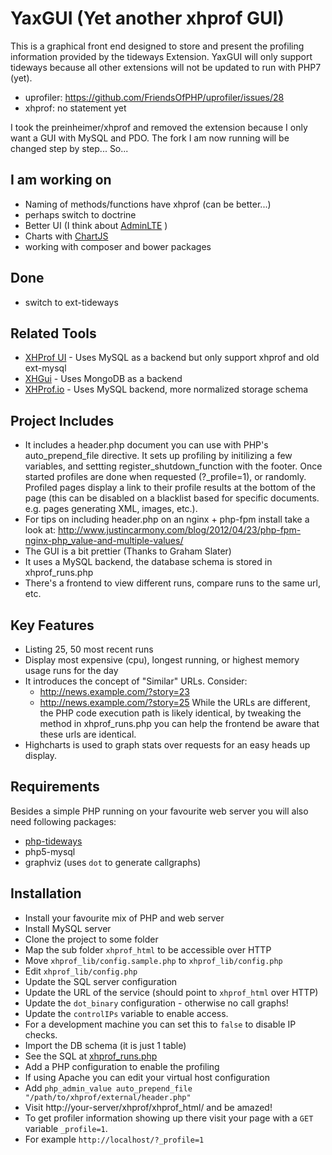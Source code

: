 YaxGUI (Yet another xhprof GUI)
=========

This is a graphical front end designed to store and present the profiling information provided by the tideways Extension.
YaxGUI will only support tideways because all other extensions will not be updated to run with PHP7 (yet).

* uprofiler: https://github.com/FriendsOfPHP/uprofiler/issues/28
* xhprof: no statement yet

I took the preinheimer/xhprof and removed the extension because I only want a GUI with MySQL and PDO.
The fork I am now running will be changed step by step... So...

I am working on
-----------------

* Naming of methods/functions have xhprof (can be better...)
* perhaps switch to doctrine
* Better UI (I think about [AdminLTE](https://github.com/almasaeed2010/AdminLTE) )
* Charts with [ChartJS](https://github.com/chartjs/Chart.js)
* working with composer and bower packages

Done
----

* switch to ext-tideways

Related Tools
-------------

* [XHProf UI](https://github.com/preinheimer/xhprof) - Uses MySQL as a backend but only support xhprof and old ext-mysql
* [XHGui](https://github.com/perftools/xhgui) - Uses MongoDB as a backend
* [XHProf.io](http://xhprof.io/) - Uses MySQL backend, more normalized storage schema

Project Includes
----------------

* It includes a header.php document you can use with PHP's 
  auto\_prepend\_file directive. It sets up profiling by initilizing a few variables, and settting register_shutdown_function with the footer. Once started profiles are done 
  when requested (?\_profile=1), or randomly. Profiled pages display a link to 
  their profile results at the bottom of the page (this can be disabled on a 
  blacklist based for specific documents. e.g. pages generating XML, images, 
  etc.).
* For tips on including header.php on an nginx + php-fpm install take a look at: http://www.justincarmony.com/blog/2012/04/23/php-fpm-nginx-php_value-and-multiple-values/
* The GUI is a bit prettier (Thanks to Graham Slater)
* It uses a MySQL backend, the database schema is stored in xhprof\_runs.php 
* There's a frontend to view different runs, compare runs to the same url, etc.

Key Features
-------------

* Listing 25, 50 most recent runs
* Display most expensive (cpu), longest running, or highest memory usage runs 
  for the day
* It introduces the concept of "Similar" URLs. Consider:
  * http://news.example.com/?story=23
  * http://news.example.com/?story=25
  While the URLs are different, the PHP code execution path is likely identical,
  by tweaking the method in xhprof\_runs.php you can help the frontend be aware
  that these urls are identical.
* Highcharts is used to graph stats over requests for an 
  easy heads up display.

Requirements
------------

Besides a simple PHP running on your favourite web server you will also need following packages:

* [php-tideways](https://github.com/tideways/php-profiler-extension)
* php5-mysql
* graphviz (uses `dot` to generate callgraphs)

Installation
-------------

* Install your favourite mix of PHP and web server
* Install MySQL server
* Clone the project to some folder
* Map the sub folder `xhprof_html` to be accessible over HTTP
* Move `xhprof_lib/config.sample.php` to `xhprof_lib/config.php`
* Edit `xhprof_lib/config.php`
 * Update the SQL server configuration
 * Update the URL of the service (should point to `xhprof_html` over HTTP)
 * Update the `dot_binary` configuration - otherwise no call graphs!
 * Update the `controlIPs` variable to enable access.
  * For a development machine you can set this to `false` to disable IP checks.
* Import the DB schema (it is just 1 table)
 * See the SQL at [xhprof_runs.php](https://github.com/toomasr/xhprof/blob/master/xhprof_lib/utils/xhprof_runs.php#L109)
* Add a PHP configuration to enable the profiling
 * If using Apache you can edit your virtual host configuration
 * Add `php_admin_value auto_prepend_file "/path/to/xhprof/external/header.php"`
* Visit http://your-server/xhprof/xhprof_html/ and be amazed!
 * To get profiler information showing up there visit your page with a `GET` variable `_profile=1`.
 * For example `http://localhost/?_profile=1`